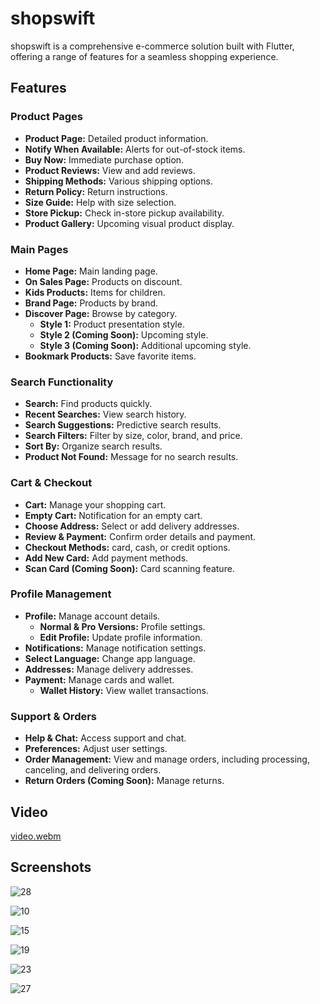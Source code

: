
# shopswift

shopswift is a comprehensive e-commerce solution built with Flutter, offering a range of features for a seamless shopping experience.

## Features

### Product Pages
- **Product Page:** Detailed product information.
- **Notify When Available:** Alerts for out-of-stock items.
- **Buy Now:** Immediate purchase option.
- **Product Reviews:** View and add reviews.
- **Shipping Methods:** Various shipping options.
- **Return Policy:** Return instructions.
- **Size Guide:** Help with size selection.
- **Store Pickup:** Check in-store pickup availability.
- **Product Gallery:** Upcoming visual product display.

### Main Pages
- **Home Page:** Main landing page.
- **On Sales Page:** Products on discount.
- **Kids Products:** Items for children.
- **Brand Page:** Products by brand.
- **Discover Page:** Browse by category.
  - **Style 1:** Product presentation style.
  - **Style 2 (Coming Soon):** Upcoming style.
  - **Style 3 (Coming Soon):** Additional upcoming style.
- **Bookmark Products:** Save favorite items.

### Search Functionality
- **Search:** Find products quickly.
- **Recent Searches:** View search history.
- **Search Suggestions:** Predictive search results.
- **Search Filters:** Filter by size, color, brand, and price.
- **Sort By:** Organize search results.
- **Product Not Found:** Message for no search results.

### Cart & Checkout
- **Cart:** Manage your shopping cart.
- **Empty Cart:** Notification for an empty cart.
- **Choose Address:** Select or add delivery addresses.
- **Review & Payment:** Confirm order details and payment.
- **Checkout Methods:** card, cash, or credit options.
- **Add New Card:** Add payment methods.
- **Scan Card (Coming Soon):** Card scanning feature.

### Profile Management
- **Profile:** Manage account details.
  - **Normal & Pro Versions:** Profile settings.
  - **Edit Profile:** Update profile information.
- **Notifications:** Manage notification settings.
- **Select Language:** Change app language.
- **Addresses:** Manage delivery addresses.
- **Payment:** Manage cards and wallet.
  - **Wallet History:** View wallet transactions.

### Support & Orders
- **Help & Chat:** Access support and chat.
- **Preferences:** Adjust user settings.
- **Order Management:** View and manage orders, including processing, canceling, and delivering orders.
- **Return Orders (Coming Soon):** Manage returns.

## Video
 
[video.webm](https://github.com/user-attachments/assets/6b8554c1-6a42-4aea-a757-4da8c8375724)


## Screenshots

![28](https://github.com/user-attachments/assets/4d83bae4-c9f9-4eb4-a638-c2f9e4656412)


![10](https://github.com/user-attachments/assets/b22255fb-5b1d-421c-82e7-a090cd291fa0)


![15](https://github.com/user-attachments/assets/8a280abf-51b7-4dbd-8c91-138c6ae901a8)


![19](https://github.com/user-attachments/assets/cd3fbac1-bc10-47f1-b2dd-dd9610e4b3b3)


![23](https://github.com/user-attachments/assets/6cd01234-e179-4434-a0e6-41973ffbad0c)


![27](https://github.com/user-attachments/assets/fcb114a7-1a16-4207-a379-332628a1afbc)

